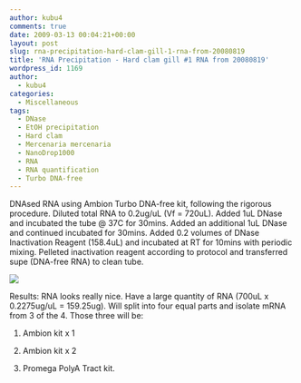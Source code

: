 ```yaml
---
author: kubu4
comments: true
date: 2009-03-13 00:04:21+00:00
layout: post
slug: rna-precipitation-hard-clam-gill-1-rna-from-20080819
title: 'RNA Precipitation - Hard clam gill #1 RNA from 20080819'
wordpress_id: 1169
author:
  - kubu4
categories:
  - Miscellaneous
tags:
  - DNase
  - EtOH precipitation
  - Hard clam
  - Mercenaria mercenaria
  - NanoDrop1000
  - RNA
  - RNA quantification
  - Turbo DNA-free
---
```


DNAsed RNA using Ambion Turbo DNA-free kit, following the rigorous procedure. Diluted total RNA to 0.2ug/uL (Vf = 720uL). Added 1uL DNase and incubated the tube @ 37C for 30mins. Added an additional 1uL DNase and continued incubated for 30mins. Added 0.2 volumes of DNase Inactivation Reagent (158.4uL) and incubated at RT for 10mins with periodic mixing. Pelleted inactivation reagent according to protocol and transferred supe (DNA-free RNA) to clean tube.

![](http://eagle.fish.washington.edu/Arabidopsis/RNA%20Spec%20Readings/20090312%20RNA%20SJW.jpg)

Results: RNA looks really nice. Have a large quantity of RNA (700uL x 0.2275ug/uL = 159.25ug). Will split into four equal parts and isolate mRNA from 3 of the 4. Those three will be:





  1. Ambion kit x 1



  2. Ambion kit x 2



  3. Promega PolyA Tract kit.




